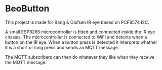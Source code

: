 # BeoButton

This project is made for Bang & Olufsen IR eye based on PCF8574 I2C.

A small ESP8266 microcontroller is fitted and connected inside the IR eye chassis.
The microcontroller is connected to WiFi and detects when a button on the IR eye. When a button press is detected it interprets whether it is a short or long press and sends an MQTT message.

The MQTT subscribers can then do whatever they like when they receive the MQTT message.

